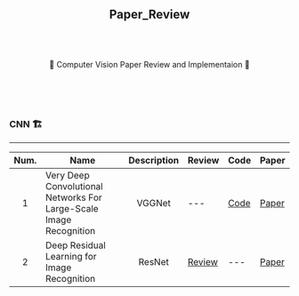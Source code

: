 ## <p align="center"> Paper_Review </p>

<br>
<br>

<p align="center"> 🌟 Computer Vision Paper Review and Implementaion 🌟</p>
<br>
<br>
<br>

### CNN 🏗️
-----

| Num.|Name|Description|Review|Code|Paper|
|:---:|---|:---:|---|---|---|
| 1 | Very Deep Convolutional Networks For Large-Scale Image Recognition | VGGNet | --- | [Code](https://github.com/JaeHeee/Paper_Review/blob/master/code/VGG/VGGNet.ipynb) | [Paper](https://arxiv.org/pdf/1409.1556.pdf%20http://arxiv.org/abs/1409.1556.pdf)|
| 2 | Deep Residual Learning for Image Recognition | ResNet | [Review](https://www.notion.so/jaeheee/Deep-Residual-Learning-for-Image-Recognition-864c8212d7fb4519beeda2c218deda54) | --- | [Paper](https://arxiv.org/pdf/1512.03385.pdf)|
